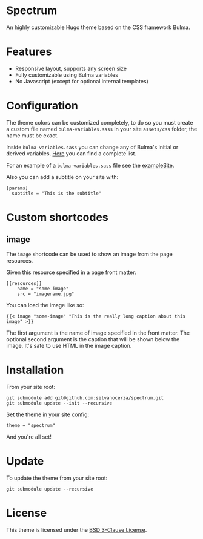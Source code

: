 Spectrum
========

An highly customizable Hugo theme based on the CSS framework Bulma.

Features
========

* Responsive layout, supports any screen size
* Fully customizable using Bulma variables
* No Javascript (except for optional internal templates)

Configuration
=============

The theme colors can be customized completely, to do so you must create a custom file named `bulma-variables.sass` in your site `assets/css` folder, the name must be exact.

Inside `bulma-variables.sass` you can change any of Bulma's initial or derived variables. [Here](https://bulma.io/documentation/customize/variables/) you can find a complete list.

For an example of a `bulma-variables.sass` file see the [exampleSite](./exampleSite/assets/css/bulma-variables.sass).

Also you can add a subtitle on your site with:

    [params]
      subtitle = "This is the subtitle"


Custom shortcodes
=================

## image

The `image` shortcode can be used to show an image from the page resources.

Given this resource specified in a page front matter:

    [[resources]]
        name = "some-image"
        src = "imagename.jpg"

You can load the image like so:

    {{< image "some-image" "This is the really long caption about this image" >}}

The first argument is the name of image specified in the front matter.
The optional second argument is the caption that will be shown below the image.
It's safe to use HTML in the image caption.

Installation
============

From your site root:

    git submodule add git@github.com:silvanocerza/spectrum.git
    git submodule update --init --recursive

Set the theme in your site config:

    theme = "spectrum"

And you're all set!

Update
======

To update the theme from your site root:

    git submodule update --recursive

License
=======

This theme is licensed under the [BSD 3-Clause License](https://github.com/silvanocerza/spectrum/blob/master/LICENSE).
